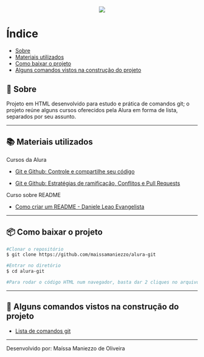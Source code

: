 <h1 align="center">
    <img src="https://ik.imagekit.io/vbw6dnlwtmt/img-alura_CmgZLYucE.png">
</h1>

# Índice

- [Sobre](#-Sobre)
- [Materiais utilizados](#-Materiais-utilizados)
- [Como baixar o projeto](#-Como-baixar-o-projeto)
- [Alguns comandos vistos na construção do projeto](#-Alguns-comandos-vistos-na-construção-do-projeto)

## 📄 Sobre 

Projeto em HTML desenvolvido para estudo e prática de comandos git; o projeto reúne alguns cursos oferecidos pela Alura em forma de lista, separados por seu assunto. 

---

## 📚 Materiais utilizados

Cursos da Alura

- [Git e Github: Controle e compartilhe seu código](https://cursos.alura.com.br/course/git-github-controle-de-versao)

- [Git e Github: Estratégias de ramificação, Conflitos e Pull Requests](https://cursos.alura.com.br/course/git-github-branching-conflitos-pull-requests)

Curso sobre README

- [Como criar um README - Daniele Leao Evangelista](https://www.youtube.com/watch?v=Gcb60rPbnKA)

---

## 📦 Como baixar o projeto

```bash
#Clonar o repositório
$ git clone https://github.com/maissamaniezzo/alura-git

#Entrar no diretório
$ cd alura-git

#Para rodar o código HTML num navegador, basta dar 2 cliques no arquivo index.html
```
---

## 📁 Alguns comandos vistos na construção do projeto

- [Lista de comandos git](https://docs.google.com/document/d/19Wh7Q6Edms9DOHxTbyOwc3SJm_PVHEbHnAOdfK2a1dw/edit?usp=sharing)

---
Desenvolvido por: Maíssa Maniezzo de Oliveira